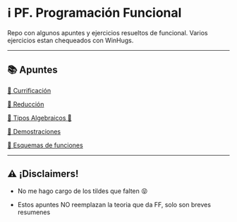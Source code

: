 # ℹ️ PF. Programación Funcional

Repo con algunos apuntes y ejercicios resueltos de funcional.
Varios ejercicios estan chequeados con WinHugs.

---
## 📚 Apuntes

[🍛 Currificación](/apuntes/curry.md)

[🐞 Reducción](/apuntes/reduccion.md)

[🍕 Tipos Algebraicos 🍨](/apuntes/wip.md)

[📘 Demostraciones](/apuntes/wip.md)

[📁 Esquemas de funciones](/apuntes/esquemas/esquemas.md)

---
## :warning: ¡Disclaimers! 

- No me hago cargo de los tildes que falten :stuck_out_tongue_closed_eyes:

- Estos apuntes NO reemplazan la teoria que da FF, solo son breves resumenes